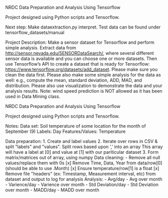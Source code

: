 NRDC Data Preparation and Analysis Using Tensorflow

Project designed using Python scripts and Tensorflow.

Next step: Make dataextraction.py interpret. Test data can be found under tensorflow_datasets/manual

Project Description: Make a sensor dataset for Tensorflow and perform simple analysis. Extract data from http://sensor.nevada.edu/SENSORDataSearch/, where several different sensor data is available and you can choose one or more datasets. Then use Tensorflow’s API to create a dataset that is ready for Tensorflow: https://www.tensorflow.org/datasets/add_dataset. Please make sure you clean the data first. Please also make some simple analysis for the data as well: e.g., compute the mean, standard deviation, ADD, MAD, and distribution. Please also use visualization to demonstrate the data and your analysis results. Note: wind speed prediction is NOT allowed as it has been used in Data Mining class.

NRDC Data Preparation and Analysis Using Tensorflow

Project designed using Python scripts and Tensorflow.

Notes:
  Data set: Soil temperature of some location for the month of September (9)
  Labels: Day
  Features/Values: Temperature

  Data preparation:
      1. Create and label values
      2. Iterate over rows in CSV & split "labels" and "values". Split rows based upon ',' into an array
         This array will have a label at [0] and value at [1] with our pariticular dataset
      3. Form matrix/matrices out of array, using numpy
  Data cleaning:
      - Remove all null values/replace them with 0s
      [x] Remove Time, Data, Year from data/row[0] (should be able to use .Month)
      [x] Ensure temperature/row[1] is a float
      [x] Remove file "headers" (ex: Timestamp, Measurement interval, etc) from dataset and output to log for analysis
  Analysis:
      - Avg/day
      - Avg over month
      - Varience/day
      - Varience over month
      - Std Deviation/day
      - Std Deviation over month
      - MADD/day
      - MADD over month
